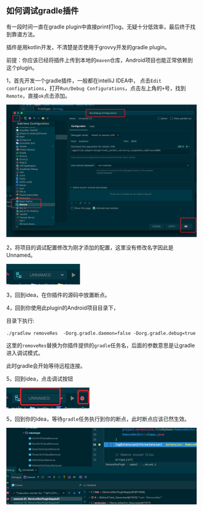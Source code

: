 ## 如何调试gradle插件

有一段时间一直在gradle plugin中直接print打log，无疑十分低效率，最后终于找到靠谱方法。

插件是用kotlin开发，不清楚是否使用于grovvy开发的gradle plugin。



前提：你应该已经将插件上传到本地的`maven`仓库，Android项目也能正常依赖到这个plugin。



1，首先开发一个gradle插件，一般都在intelliJ IDEA中，
点击`Edit configurations`，打开`Run/Debug Configurations`，点击左上角的`+`号，找到`Remote`，直接`ok`点击添加。

![Remote](https://github.com/TangHuaiZhe/tanghuaizhe.github.io/blob/master/assets/image-20190813160721674.png?raw=true)

2，将项目的调试配置修改为刚才添加的配置，这里没有修改名字因此是Unnamed。

![Unnamed](https://github.com/TangHuaiZhe/tanghuaizhe.github.io/blob/master/assets/WX20190813-160810.png?raw=true)



3，回到idea，在你插件的源码中放置断点。



4，回到你使用此plugin的Android项目目录下，

目录下执行:

`./gradlew removeRes  -Dorg.gradle.daemon=false -Dorg.gradle.debug=true`

这里的`removeRes`替换为你插件提供的`gradle`任务名，后面的参数意思是让gradle进入调试模式。

此时gradle会开始等待远程连接。



5，回到idea，点击调试按钮

![image-20190813171135626](https://github.com/TangHuaiZhe/tanghuaizhe.github.io/blob/master/assets/image-20190813171135626.png?raw=true)



5，回到你的idea，等待`gradle`任务执行到你的断点，此时断点应该已然生效。

![image-20190813171528905](https://github.com/TangHuaiZhe/tanghuaizhe.github.io/blob/master/assets/image-20190813171528905.png?raw=true)